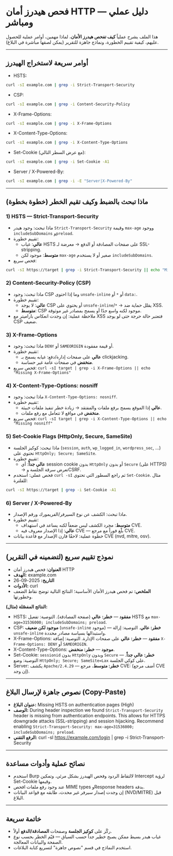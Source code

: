 # فحص هيدرز أمان HTTP — دليل عملي ومباشر

هذا الملف يشرح عملياً **كيف تفحص هيدرز الأمان**، لماذا مهمين، أوامر عملية للحصول عليهم، كيفية تقييم الخطورة، ونماذج جاهزة للتقرير (يمكن لصقها مباشرة في البلاغ).

---

## أوامر سريعة لاستخراج الهيدرز
- HSTS:
```bash
curl -sI example.com | grep -i Strict-Transport-Security
```

- CSP:
```bash
curl -sI example.com | grep -i Content-Security-Policy
```

- X-Frame-Options:
```bash
curl -sI example.com | grep -i X-Frame-Options
```

- X-Content-Type-Options:
```bash
curl -sI example.com | grep -i X-Content-Type-Options
```

- Set-Cookie (مع عرض السطر التالي):
```bash
curl -sI example.com | grep -i Set-Cookie -A1
```

- Server / X-Powered-By:
```bash
curl -sI example.com | grep -i -E "Server|X-Powered-By"
```

---

## ماذا تبحث بالضبط وكيف تقيم الخطر (خطوة بخطوة)

### 1) HSTS — Strict-Transport-Security
- ماذا تبحث: وجود هيدر `Strict-Transport-Security` وقيمة `max-age` ووجود `includeSubDomains` و`preload`.
- تقييم خطورة:
  - **عالي**: غياب HSTS على صفحات المصادقة أو الدفع → معرضة لـ SSL-stripping.
  - **متوسط**: موجود لكن `max-age` صغير أو لا يستخدم `includeSubDomains`.
- فحص سريع:
```bash
curl -sI https://target | grep -i Strict-Transport-Security || echo "Missing HSTS"
```

### 2) Content-Security-Policy (CSP)
- ماذا تبحث: وجود CSP وما إذا احتوى `unsafe-inline` أو `*` أو `data:`.
- تقييم خطورة:
  - **عالي**: لا يوجد CSP أو يحتوي على `unsafe-inline`/`*` → يقلل حماية ضد XSS.
  - **متوسط**: CSP موجود لكنه واسع جدًا أو يسمح بمصادر غير موثوقة.
- ملاحظة عملية: إن وجدت انعكاس باراميتر مع XSS فتعتبر حالة حرجة حتى لو يوجد CSP ضعيف.

### 3) X-Frame-Options
- ماذا تبحث: وجود `DENY` أو `SAMEORIGIN` أو قيمة مفقودة.
- تقييم خطورة:
  - **عالي** على صفحات إدارة/دفع: غيابه يسمح بـ clickjacking.
  - **منخفض** في صفحات عامة غير حساسة.
- فحص سريع: `curl -sI target | grep -i X-Frame-Options || echo "Missing X-Frame-Options"`

### 4) X-Content-Type-Options: nosniff
- ماذا تبحث: وجود `X-Content-Type-Options: nosniff`.
- تقييم خطورة:
  - **عالي** إذا الموقع يسمح برفع ملفات والمفتقد → زيادة خطر تنفيذ ملفات خبيثة.
  - **منخفض** في مواقع لا تتعامل مع رفع ملفات.
- فحص سريع: `curl -sI target | grep -i X-Content-Type-Options || echo "Missing nosniff"`

### 5) Set-Cookie Flags (HttpOnly, Secure, SameSite)
- ماذا تبحث: كوكيز الجلسة (`session`, `auth`, `wp_logged_in`, `wordpress_sec`, ...) تحتوي على `HttpOnly; Secure; SameSite`.
- تقييم خطورة:
  - **عالي جداً**: أي session cookie بدون `HttpOnly` أو بدون `Secure` (على HTTPS) → تعرض سرقة الجلسة وCSRF.
- فحص عملي: استخدم `curl -sI` ثم راجع السطور التي تحتوي `Set-Cookie`. مثال للفلترة:
```bash
curl -sI https://target | grep -i Set-Cookie -A1
```

### 6) Server / X-Powered-By
- ماذا تبحث: الكشف عن نوع السيرفر/الفريمورك ورقم الإصدار.
- تقييم خطورة:
  - **متوسط**: مجرد الكشف ليس ضعفاً لكنه يساعد في استهداف CVE.
  - **عالي**: إذا الإصدار معروف فيه CVE — بلّغ فوراً مع مرجع CVE.
- خطوة عملية: لاحقًا قارن الإصدار مع قاعدة بيانات CVE (nvd, mitre, osv).

---

## نموذج تقييم سريع (لتضمينه في التقرير)

- **العنوان:** فحص هيدرز أمان HTTP
- **الهدف:** example.com
- **التاريخ:** 2025-09-26
- **الأدوات:** curl
- **الملخص:** تم فحص هيدرز الأمان الأساسية؛ النتائج التالية توضح نقاط الضعف وخطورتها.

**النتائج المفصّلة (مثال):**
- HSTS: **مفقود** — **خطر: عالي** (صفحة المصادقة). التوصية: تفعيل HSTS مع `max-age=31536000; includeSubDomains; preload`.
- CSP: **موجود لكن ضعيف** (`unsafe-inline` موجود) — **خطر: عالي**. التوصية: إزالة `unsafe-inline` واستبدالها بسياسة مصادر محددة.
- X-Frame-Options: **مفقود** — **خطر: عالي** على صفحات الإدارة. التوصية: إضافة `X-Frame-Options: DENY` أو `SAMEORIGIN`.
- X-Content-Type-Options: **موجود** — **خطر: منخفض**.
- Set-Cookie: `sessionid` بدون `HttpOnly` وبدون `Secure` — **خطر: عالي جداً**. التوصية: وضع `HttpOnly; Secure; SameSite=Lax` على كوكي الجلسة.
- Server: يكشف `Apache/2.4.29` — **خطر: متوسط**، مرجع CVE: (أضف مرجع CVE إن وجد).

---

## نصوص جاهزة لإرسال البلاغ (Copy-Paste)

- **عنوان البلاغ:** Missing HSTS on authentication pages (High)
- **الوصف:** During header inspection we found `Strict-Transport-Security` header is missing from authentication endpoints. This allows for HTTPS downgrade attacks (SSL-stripping) and session hijacking. Recommend enabling `Strict-Transport-Security: max-age=31536000; includeSubDomains; preload`.
- **الرفع التقني:** curl -sI https://example.com/login | grep -i Strict-Transport-Security

---

## نصائح عملية وأدوات مساعدة
- استخدم Burp لالتقاط الردود وفحص الهيدرز بشكل مرئي. وتمكين Intercept لرؤية Set-Cookie وقيمها.
- عند وجود رفع ملفات افحص MIME types وResponse headers بدقة.
- إن وجدت إصدار سيرفر غير محدث، طابقه مع قواعد البيانات (NVD/MITRE) قبل البلاغ.

---

## خاتمة سريعة
- ركّز على **كوكيز الجلسة** وصفحات **المصادقة/الدفع** أولاً.  
- غياب هيدر بسيط ممكن يصبح خطير جداً حسب السياق — قيّم الخطر بحسب نوع الصفحة والبيانات المعالجة.  
- استخدم النماذج في قسم "نصوص جاهزة" لتسريع كتابة البلاغات.

